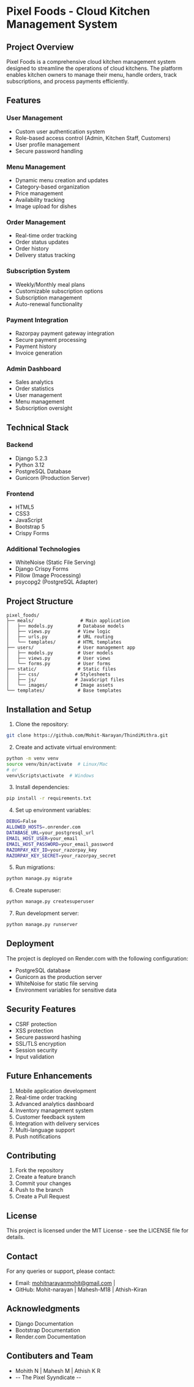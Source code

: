 # Pixel Foods - Cloud Kitchen Management System

## Project Overview
Pixel Foods is a comprehensive cloud kitchen management system designed to streamline the operations of cloud kitchens. The platform enables kitchen owners to manage their menu, handle orders, track subscriptions, and process payments efficiently.

## Features

### User Management
- Custom user authentication system
- Role-based access control (Admin, Kitchen Staff, Customers)
- User profile management
- Secure password handling

### Menu Management
- Dynamic menu creation and updates
- Category-based organization
- Price management
- Availability tracking
- Image upload for dishes

### Order Management
- Real-time order tracking
- Order status updates
- Order history
- Delivery status tracking

### Subscription System
- Weekly/Monthly meal plans
- Customizable subscription options
- Subscription management
- Auto-renewal functionality

### Payment Integration
- Razorpay payment gateway integration
- Secure payment processing
- Payment history
- Invoice generation

### Admin Dashboard
- Sales analytics
- Order statistics
- User management
- Menu management
- Subscription oversight

## Technical Stack

### Backend
- Django 5.2.3
- Python 3.12
- PostgreSQL Database
- Gunicorn (Production Server)

### Frontend
- HTML5
- CSS3
- JavaScript
- Bootstrap 5
- Crispy Forms

### Additional Technologies
- WhiteNoise (Static File Serving)
- Django Crispy Forms
- Pillow (Image Processing)
- psycopg2 (PostgreSQL Adapter)

## Project Structure
```
pixel_foods/
├── meals/                 # Main application
│   ├── models.py         # Database models
│   ├── views.py          # View logic
│   ├── urls.py           # URL routing
│   └── templates/        # HTML templates
├── users/                # User management app
│   ├── models.py         # User models
│   ├── views.py          # User views
│   └── forms.py          # User forms
├── static/               # Static files
│   ├── css/             # Stylesheets
│   ├── js/              # JavaScript files
│   └── images/          # Image assets
└── templates/            # Base templates
```

## Installation and Setup

1. Clone the repository:
```bash
git clone https://github.com/Mohit-Narayan/ThindiMithra.git
```

2. Create and activate virtual environment:
```bash
python -m venv venv
source venv/bin/activate  # Linux/Mac
# or
venv\Scripts\activate  # Windows
```

3. Install dependencies:
```bash
pip install -r requirements.txt
```

4. Set up environment variables:
```bash
DEBUG=False
ALLOWED_HOSTS=.onrender.com
DATABASE_URL=your_postgresql_url
EMAIL_HOST_USER=your_email
EMAIL_HOST_PASSWORD=your_email_password
RAZORPAY_KEY_ID=your_razorpay_key
RAZORPAY_KEY_SECRET=your_razorpay_secret
```

5. Run migrations:
```bash
python manage.py migrate
```

6. Create superuser:
```bash
python manage.py createsuperuser
```

7. Run development server:
```bash
python manage.py runserver
```

## Deployment
The project is deployed on Render.com with the following configuration:
- PostgreSQL database
- Gunicorn as the production server
- WhiteNoise for static file serving
- Environment variables for sensitive data

## Security Features
- CSRF protection
- XSS protection
- Secure password hashing
- SSL/TLS encryption
- Session security
- Input validation

## Future Enhancements
1. Mobile application development
2. Real-time order tracking
3. Advanced analytics dashboard
4. Inventory management system
5. Customer feedback system
6. Integration with delivery services
7. Multi-language support
8. Push notifications

## Contributing
1. Fork the repository
2. Create a feature branch
3. Commit your changes
4. Push to the branch
5. Create a Pull Request

## License
This project is licensed under the MIT License - see the LICENSE file for details.

## Contact
For any queries or support, please contact:
- Email: mohitnarayanmohit@gmail.com | 
- GitHub: Mohit-narayan | Mahesh-M18 | Athish-Kiran

## Acknowledgments
- Django Documentation
- Bootstrap Documentation
- Render.com Documentation

## Contibuters and Team
- Mohith N | Mahesh M | Athish K R
- -- The Pixel Syyndicate --

